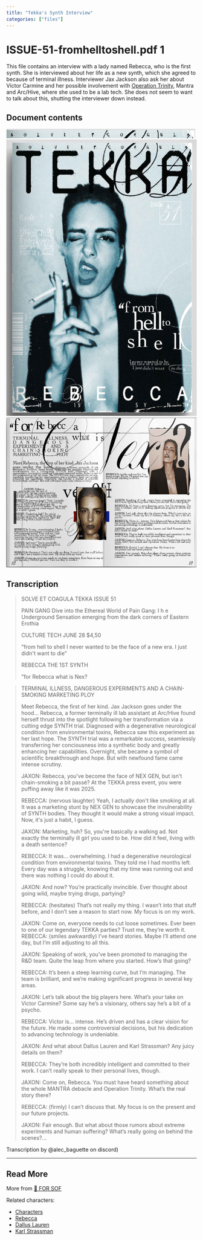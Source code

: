```yaml
---
title: "Tekka's Synth Interview"
categories: ["files"]
---
```

# ISSUE-51-fromhelltoshell.pdf 1

This file contains an interview with a lady named Rebecca, who is the first synth. She 
is interviewed about her life as a new synth, which she agreed to because of terminal illness. 
Interviewer Jax Jackson also ask her about Victor Carmine and her possible involvement with 
[Operation Trinity](trinity_document), Mantra and Arc/Hive, where she used to be a lab tech. 
She does not seem to want to talk about this, shutting the interviewer down instead.

## Document contents

![tekka-solve.png](../../Resources/files/tekka/tekka-solve.png)
![tekka_cover.png](../../Resources/files/tekka/tekka_cover.png)
![tekka_interview.png](../../Resources/files/tekka/tekka_interview.png)

## Transcription

> SOLVE ET COAGULA
> TEKKA
> ISSUE 51
>
> PAIN GANG
> Dive into the Ethereal World of Pain Gang:
> I         h         e
> Underground Sensation emerging from the dark corners of Eastern Erothia
>
> CULTURE TECH
> JUNE 28    $4,50
>
> "from hell to shell
> I never wanted to be the face of a new era.
> I just didn't want to die"
>
> REBECCA
> THE 1ST SYNTH 
>
> "for Rebecca what is Nex?

> TERMINAL ILLNESS, DANGEROUS EXPERIMENTS AND A CHAIN-SMOKING MARKETING PLOY
>
> Meet Rebecca, the first of her kind. Jax Jackson goes under the hood... Rebecca, a former terminally ill lab assistant at Arc/Hive found herself thrust into the spotlight following her transformation via a cutting edge SYNTH trial. Diagnosed with a degenerative neurological condition from environmental toxins, Rebecca saw this experiment as her last hope. The SYNTH trial was a remarkable success, seamlessly transferring her conciousness into a synthetic body and greatly enhancing her capabilities. Overnight, she became a symbol of scientific breakthrough and hope. But with newfound fame came intense scrutiny.
>
> JAXON: Rebecca, you've become the face of NEX GEN, but isn't chain-smoking a bit passé? At the TEKKA press event, you were puffing away like it was 2025.
>
> REBECCA: (nervous laughter) Yeah, I actually don't like smoking at all. It was a marketing stunt by NEX GEN to showcase the invulnerability of SYNTH bodies. They thought it would make a strong visual impact. Now, it's just a habit, I guess.
>
> JAXON: Marketing, huh? So, you're basically a walking ad. Not exactly the terminally ill girl you used to be. How did it feel, living with a death sentence?
>
> REBECCA: It was... overwhelming. I had a degenerative neurological condition from environmental toxins. They told me I had months left. Every day was a struggle, knowing that my time was running out and there was nothing I could do about it.
>
> JAXON: And now? You’re practically invincible. Ever thought about going wild, maybe trying drugs, partying?
>
> REBECCA: (hesitates) That’s not really my thing. I wasn’t into that stuff before, and I don’t see a reason to start now. My focus is on my work. 
>
> JAXON: Come on, everyone needs to cut loose sometimes. Ever been to one of our legendary TEKKA parties? Trust me, they’re worth it.
> REBECCA: (smiles awkwardly) I’ve heard stories. Maybe I’ll attend one day, but I’m still adjusting to all this.
>
> JAXON: Speaking of work, you’ve been promoted to managing the R&D team. Quite the leap from where you started. How’s that going?
>
> REBECCA: It’s been a steep learning curve, but I’m managing. The team is brilliant, and we’re making significant progress in several key areas.
>
> JAXON: Let’s talk about the big players here. What’s your take on Victor Carmine? Some say he’s a visionary, others say he’s a bit of a psycho.
>
> REBECCA: Victor is… intense. He’s driven and has a clear vision for the future. He made some controversial decisions, but his dedication to advancing technology is undeniable.
>
> JAXON: And what about Dallus Lauren and Karl Strassman? Any juicy details on them?
>
> REBECCA: They’re both incredibly intelligent and committed to their work. I can’t really speak to their personal lives, though.
>
> JAXON: Come on, Rebecca. You must have heard something about the whole MANTRA debacle and Operation Trinity. What’s the real story there?
>
> REBECCA: (firmly) I can’t discuss that. My focus is on the present and our future projects.
>
> JAXON: Fair enough. But what about those rumors about extreme experiments and human suffering? What’s really going on behind the scenes?...

Transcription by @alec_baguette on discord)

***

## Read More

More from [📁 FOR SOF](./for-sof)

Related characters:

- [Characters](../characters/characters)
- [Rebecca](../characters/rebecca)
- [Dallus Lauren](../characters/dallus-lauren)
- [Karl Strassman](../characters/strassman)